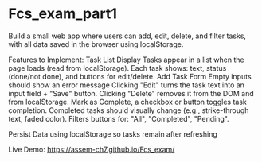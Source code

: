 # Fcs_exam_part1
Build a small web app where users can add, edit, delete, and filter tasks, with all data saved in the browser using localStorage.

Features to Implement:
Task List Display
Tasks appear in a list when the page loads (read from localStorage). Each task shows: text, status (done/not done), and buttons for edit/delete.
Add Task Form
Empty inputs should show an error message
Clicking "Edit" turns the task text into an input field + "Save" button.
Clicking "Delete" removes it from the DOM and from localStorage.
Mark as Complete, a checkbox or button toggles task completion.
Completed tasks should visually change (e.g., strike-through text, faded color).
Filters buttons for: "All", "Completed", "Pending".


Persist Data using localStorage so tasks remain after refreshing

Live Demo:
https://assem-ch7.github.io/Fcs_exam/
